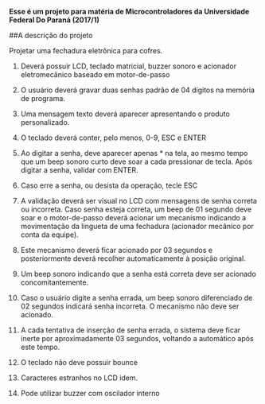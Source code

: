 **Esse é um projeto para matéria de Microcontroladores da Universidade Federal Do Paraná (2017/1)**

##A descrição do projeto

Projetar uma fechadura eletrônica para cofres.


1. Deverá possuir LCD, teclado matricial, buzzer sonoro e acionador eletromecânico baseado em motor-de-passo

2. O usuário deverá gravar duas senhas padrão de 04 dígitos na memória de programa.

3. Uma mensagem texto deverá aparecer apresentando o produto personalizado.

4. O teclado deverá conter, pelo menos, 0-9, ESC e ENTER

5. Ao digitar a senha, deve aparecer apenas * na tela, ao mesmo tempo que um beep sonoro curto deve soar a cada pressionar de tecla. Após digitar a senha, validar com ENTER.

6. Caso erre a senha, ou desista da operação, tecle ESC

7. A validação deverá ser visual no LCD com mensagens de senha correta ou incorreta. Caso senha esteja correta, um beep de 01 segundo deve soar e o motor-de-passo deverá acionar um mecanismo indicando a movimentação da lingueta de uma fechadura (acionador mecânico por conta da equipe).

8. Este mecanismo deverá ficar acionado por 03 segundos e posteriormente deverá recolher automaticamente à posição original.

9. Um beep sonoro indicando que a senha está correta deve ser acionado concomitantemente.

10. Caso o usuário digite a senha errada, um beep sonoro diferenciado de 02 segundos indicará senha incorreta. O mecanismo não deve ser acionado.

11. A cada tentativa de inserção de senha errada, o sistema deve ficar inerte por aproximadamente 03 segundos, voltando a automático após este tempo.

12. O teclado não deve possuir bounce

13. Caracteres estranhos no LCD idem.

14. Pode utilizar buzzer com oscilador interno
